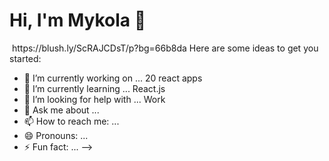# Hi, I'm  Mykola  👋

<img src="https://blush.ly/ScRAJCDsT/p?bg=66b8da" alt="">
https://blush.ly/ScRAJCDsT/p?bg=66b8da
Here are some ideas to get you started:

- 🔭 I’m currently working on ... 20 react apps
- 🌱 I’m currently learning ... React.js
- 🤔 I’m looking for help with ... Work
- 💬 Ask me about ... 
- 📫 How to reach me: ...
- 😄 Pronouns: ...
- ⚡ Fun fact: ... 
-->
